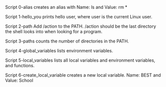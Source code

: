 Script 0-alias creates an alias with Name: ls and Value: rm *

Script 1-hello_you  prints hello user, where user is the current Linux user.

Script 2-path Add /action to the PATH. /action should be the last directory the shell looks into when looking for a program.

Script 3-paths  counts the number of directories in the PATH.

Script 4-global_variables lists environment variables.

Script 5-local_variables  lists all local variables and environment variables, and functions.

Script 6-create_local_variable creates a new local variable. Name: BEST and Value: School


